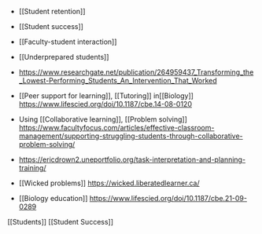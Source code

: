   - [[Student retention]]
  - [[Student success]]
  -  [[Faculty-student interaction]]
  - [[Underprepared students]]

  - https://www.researchgate.net/publication/264959437_Transforming_the_Lowest-Performing_Students_An_Intervention_That_Worked
  - [[Peer support for learning]],
    [[Tutoring]] in[[Biology]]
    https://www.lifescied.org/doi/10.1187/cbe.14-08-0120

  - Using [[Collaborative learning]],
    [[Problem solving]]
    https://www.facultyfocus.com/articles/effective-classroom-management/supporting-struggling-students-through-collaborative-problem-solving/

  - https://ericdrown2.uneportfolio.org/task-interpretation-and-planning-training/

  - [[Wicked problems]]
    https://wicked.liberatedlearner.ca/

  - [[Biology education]]
    https://www.lifescied.org/doi/10.1187/cbe.21-09-0289

[[Students]] [[Student Success]]